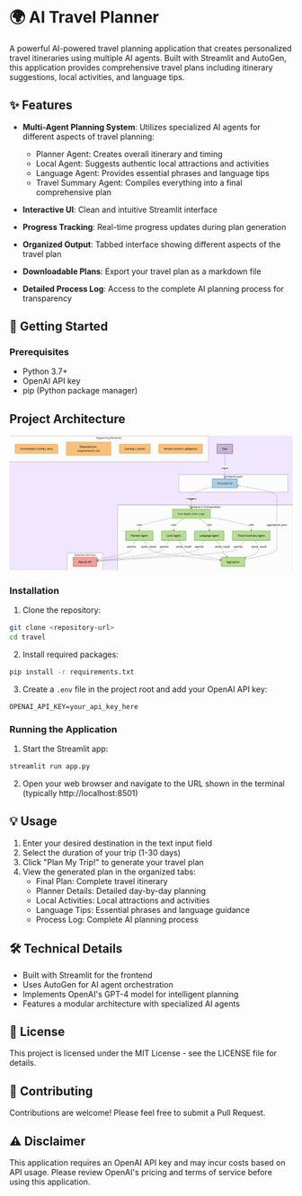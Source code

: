 # 🌍 AI Travel Planner

A powerful AI-powered travel planning application that creates personalized travel itineraries using multiple AI agents. Built with Streamlit and AutoGen, this application provides comprehensive travel plans including itinerary suggestions, local activities, and language tips.

## ✨ Features

- **Multi-Agent Planning System**: Utilizes specialized AI agents for different aspects of travel planning:
  - Planner Agent: Creates overall itinerary and timing
  - Local Agent: Suggests authentic local attractions and activities
  - Language Agent: Provides essential phrases and language tips
  - Travel Summary Agent: Compiles everything into a final comprehensive plan

- **Interactive UI**: Clean and intuitive Streamlit interface
- **Progress Tracking**: Real-time progress updates during plan generation
- **Organized Output**: Tabbed interface showing different aspects of the travel plan
- **Downloadable Plans**: Export your travel plan as a markdown file
- **Detailed Process Log**: Access to the complete AI planning process for transparency

## 🚀 Getting Started

### Prerequisites

- Python 3.7+
- OpenAI API key
- pip (Python package manager)

## Project Architecture
![Travel Image](images/travel.png)

### Installation

1. Clone the repository:
```bash
git clone <repository-url>
cd travel
```

2. Install required packages:
```bash
pip install -r requirements.txt
```

3. Create a `.env` file in the project root and add your OpenAI API key:
```
OPENAI_API_KEY=your_api_key_here
```

### Running the Application

1. Start the Streamlit app:
```bash
streamlit run app.py
```

2. Open your web browser and navigate to the URL shown in the terminal (typically http://localhost:8501)

## 💡 Usage

1. Enter your desired destination in the text input field
2. Select the duration of your trip (1-30 days)
3. Click "Plan My Trip!" to generate your travel plan
4. View the generated plan in the organized tabs:
   - Final Plan: Complete travel itinerary
   - Planner Details: Detailed day-by-day planning
   - Local Activities: Local attractions and activities
   - Language Tips: Essential phrases and language guidance
   - Process Log: Complete AI planning process

## 🛠️ Technical Details

- Built with Streamlit for the frontend
- Uses AutoGen for AI agent orchestration
- Implements OpenAI's GPT-4 model for intelligent planning
- Features a modular architecture with specialized AI agents

## 📝 License

This project is licensed under the MIT License - see the LICENSE file for details.

## 🤝 Contributing

Contributions are welcome! Please feel free to submit a Pull Request.

## ⚠️ Disclaimer

This application requires an OpenAI API key and may incur costs based on API usage. Please review OpenAI's pricing and terms of service before using this application. 
